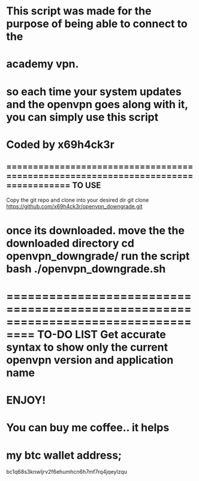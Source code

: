 # This script was made for the purpose of being able to connect to the
# academy vpn.
# so each time your system updates and the openvpn goes along with it, you can simply use this script

# Coded by x69h4ck3r

==================================================================================
TO USE
----------------------------------------------------------------------------------
Copy the git repo and clone into your desired dir
git clone https://github.com/x69h4ck3r/openvpn_downgrade.git

once its downloaded. 
move the the downloaded directory
cd openvpn_downgrade/
run the script
bash ./openvpn_downgrade.sh
==================================================================================

==================================================================================
TO-DO LIST 
Get accurate syntax to show only the current openvpn version and application name  
==================================================================================
# ENJOY!

# You can buy me coffee.. it helps
# my btc wallet address;
bc1q68s3knwljrv2f6ehumhcn6h7mf7rq4jqeylzqu
